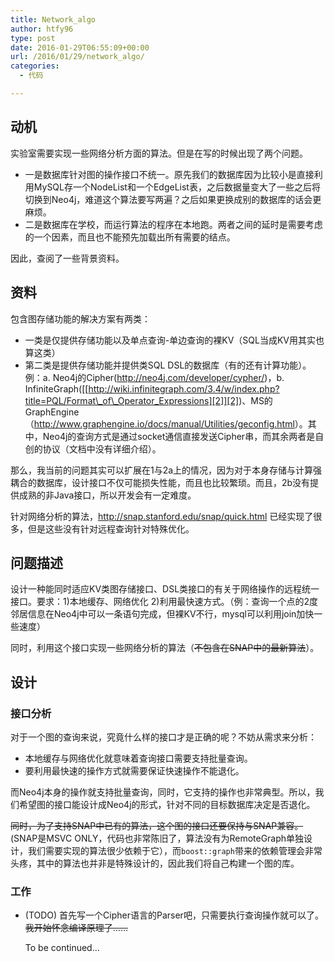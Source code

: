 ```yaml
---
title: Network_algo
author: htfy96
type: post
date: 2016-01-29T06:55:09+00:00
url: /2016/01/29/network_algo/
categories:
  - 代码

---
```

## 动机

实验室需要实现一些网络分析方面的算法。但是在写的时候出现了两个问题。

  * 一是数据库针对图的操作接口不统一。原先我们的数据库因为比较小是直接利用MySQL存一个NodeList和一个EdgeList表，之后数据量变大了一些之后将切换到Neo4j，难道这个算法要写两遍？之后如果更换成别的数据库的话会更麻烦。
  * 二是数据库在学校，而运行算法的程序在本地跑。两者之间的延时是需要考虑的一个因素，而且也不能预先加载出所有需要的结点。

因此，查阅了一些背景资料。

## 资料

包含图存储功能的解决方案有两类：

  * 一类是仅提供存储功能以及单点查询-单边查询的裸KV（SQL当成KV用其实也算这类）
  * 第二类是提供存储功能并提供类SQL DSL的数据库（有的还有计算功能）。例：a. Neo4j的Cipher([<http://neo4j.com/developer/cypher/>][1])，b. InfiniteGraph([[http://wiki.infinitegraph.com/3.4/w/index.php?title=PQL/Format\_of\_Operator_Expressions][2]][2])、MS的GraphEngine（[<http://www.graphengine.io/docs/manual/Utilities/geconfig.html>][3]）。其中，Neo4j的查询方式是通过socket通信直接发送Cipher串，而其余两者是自创的协议（文档中没有详细介绍）。

那么，我当前的问题其实可以扩展在1与2a上的情况，因为对于本身存储与计算强耦合的数据库，设计接口不仅可能损失性能，而且也比较繁琐。而且，2b没有提供成熟的非Java接口，所以开发会有一定难度。

针对网络分析的算法，<http://snap.stanford.edu/snap/quick.html> 已经实现了很多，但是这些没有针对远程查询针对特殊优化。

## 问题描述

设计一种能同时适应KV类图存储接口、DSL类接口的有关于网络操作的远程统一接口。要求：1)本地缓存、网络优化 2)利用最快速方式。（例：查询一个点的2度邻居信息在Neo4j中可以一条语句完成，但裸KV不行，mysql可以利用join加快一些速度）

同时，利用这个接口实现一些网络分析的算法（<del>不包含在SNAP中的最新算法</del>）。

## 设计

### 接口分析

对于一个图的查询来说，究竟什么样的接口才是正确的呢？不妨从需求来分析：

  * 本地缓存与网络优化就意味着查询接口需要支持批量查询。
  * 要利用最快速的操作方式就需要保证快速操作不能退化。

而Neo4j本身的操作就支持批量查询，同时，它支持的操作也非常典型。所以，我们希望图的接口能设计成Neo4j的形式，针对不同的目标数据库决定是否退化。

<del>同时，为了支持SNAP中已有的算法，这个图的接口还要保持与SNAP兼容。</del> (SNAP是MSVC ONLY，代码也非常陈旧了，算法没有为RemoteGraph单独设计，我们需要实现的算法很少依赖于它），而`boost::graph`带来的依赖管理会非常头疼，其中的算法也并非是特殊设计的，因此我们将自己构建一个图的库。

### 工作

  * (TODO) 首先写一个Cipher语言的Parser吧，只需要执行查询操作就可以了。 <del>我开始怀念编译原理了……</del>
  
    To be continued&#8230;

 [1]: http://neo4j.com/developer/cypher/
 [2]: http://wiki.infinitegraph.com/3.4/w/index.php?title=PQL/Format_of_Operator_Expressions
 [3]: http://www.graphengine.io/docs/manual/Utilities/geconfig.html